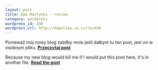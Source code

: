 ```yaml
--- 
layout: post
title: Emo Martynka - review.
category: wordpress
wordpress_id: 430
wordpress_url: http://kwpolska.co.cc/?p=430
---
```

Ponieważ mój nowy blog zabiłby mnie jeśli dałbym tu ten post, jest on w osobnym pliku. **[Przeczytaj post][1]**

Because my new blog would kill me if I would put this post here, it's in another file. **[Read the post][1]**

 [1]: /blog-content/emomartynka.html
